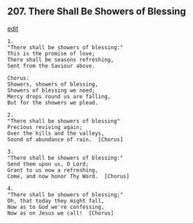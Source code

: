 
## 207.  There Shall Be Showers of Blessing
[edit](https://docs.google.com/document/d/1nRCNqucEH8EMR8x0ySKqsUwVYa5jDHQt/edit?mode=html)



    1.
    "There shall be showers of blessing:"
    This is the promise of love;
    There shall be seasons refreshing,
    Sent from the Saviour above.

    Chorus:
    Showers, showers of blessing,
    Showers of blessing we need;
    Mercy drops round us are falling,
    But for the showers we plead.

    2.
    "There shall be showers of blessing"
    Precious reviving again;
    Over the hills and the valleys,
    Sound of abundance of rain.  [Chorus]

    3.
    "There shall be showers of blessing:"
    Send them upon us, O Lord;
    Grant to us now a refreshing,
    Come, and now honor Thy Word.  [Chorus]

    4.
    "There shall be showers of blessing;"
    Oh, that today they might fall,
    Now as to God we're confessing,
    Now as on Jesus we call!  [Chorus]
